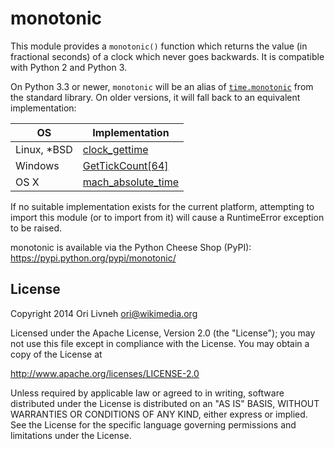 monotonic
=========
This module provides a ``monotonic()`` function which returns the
value (in fractional seconds) of a clock which never goes backwards.
It is compatible with Python 2 and Python 3.

On Python 3.3 or newer, ``monotonic`` will be an alias of
[``time.monotonic``][0] from the standard library. On older versions,
it will fall back to an equivalent implementation:

 OS          | Implementation
-------------|-------------------------
 Linux, *BSD | [clock_gettime][1]
 Windows     | [GetTickCount[64]][2]
 OS X        | [mach_absolute_time][3]

If no suitable implementation exists for the current platform,
attempting to import this module (or to import from it) will
cause a RuntimeError exception to be raised.

monotonic is available via the Python Cheese Shop (PyPI):
  https://pypi.python.org/pypi/monotonic/

License
-------
Copyright 2014 Ori Livneh <ori@wikimedia.org>

Licensed under the Apache License, Version 2.0 (the "License");
you may not use this file except in compliance with the License.
You may obtain a copy of the License at

  http://www.apache.org/licenses/LICENSE-2.0

Unless required by applicable law or agreed to in writing, software
distributed under the License is distributed on an "AS IS" BASIS,
WITHOUT WARRANTIES OR CONDITIONS OF ANY KIND, either express or implied.
See the License for the specific language governing permissions and
limitations under the License.

[0]: https://docs.python.org/3/library/time.html#time.monotonic
[1]: http://linux.die.net/man/3/clock_gettime
[2]: http://msdn.microsoft.com/en-us/library/windows/desktop/ms724411
[3]: https://developer.apple.com/library/mac/qa/qa1398/
